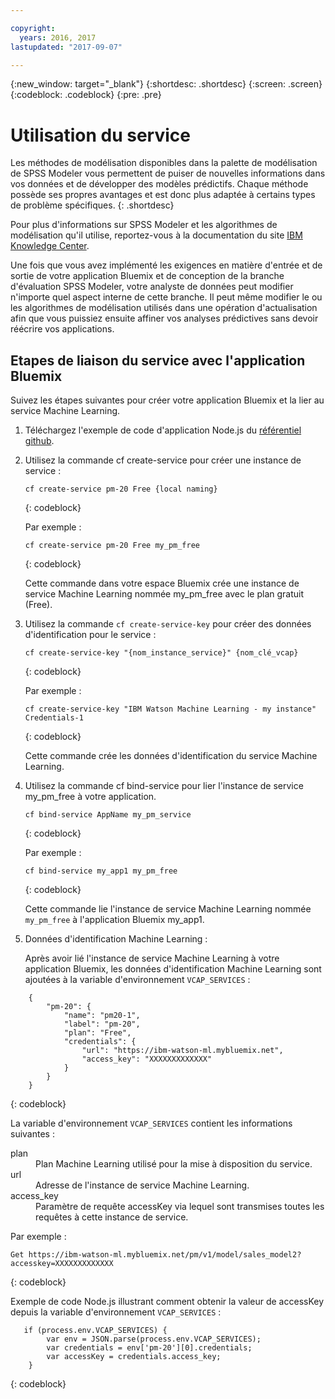 ```yaml
---

copyright:
  years: 2016, 2017
lastupdated: "2017-09-07"

---
```


{:new_window: target="_blank"}
{:shortdesc: .shortdesc}
{:screen: .screen}
{:codeblock: .codeblock}
{:pre: .pre}

# Utilisation du service

Les méthodes de modélisation disponibles dans la palette de modélisation de SPSS Modeler
vous permettent de puiser de nouvelles informations dans vos données et de développer des
modèles prédictifs. Chaque méthode possède ses propres avantages et
est donc plus adaptée à certains types de problème spécifiques.
{: .shortdesc}

Pour plus d'informations
sur SPSS Modeler et les algorithmes de modélisation qu'il utilise, reportez-vous à la documentation du site
[IBM Knowledge Center](https://www.ibm.com/support/knowledgecenter/SS3RA7).

Une fois que vous avez implémenté les exigences en matière d'entrée et de sortie de votre application Bluemix et de conception de la branche d'évaluation SPSS Modeler, votre analyste de
données peut modifier n'importe quel aspect interne de cette branche. Il peut même modifier le ou les algorithmes de modélisation utilisés dans une opération d'actualisation afin que vous puissiez ensuite affiner vos analyses prédictives sans devoir réécrire vos applications.


## Etapes de liaison du service avec l'application Bluemix
Suivez les étapes suivantes pour créer votre application Bluemix et la lier au service Machine Learning.

1. Téléchargez l'exemple de code d'application Node.js du [référentiel github](https://github.com/pmservice/customer-satisfaction-prediction).

2. Utilisez la commande cf create-service pour créer une instance de service :

   ```
   cf create-service pm-20 Free {local naming}
   ```
   {: codeblock}

   Par exemple :

   ```
   cf create-service pm-20 Free my_pm_free
   ```
   {: codeblock}

   Cette commande dans votre espace Bluemix crée une instance de service Machine Learning nommée
my_pm_free avec le plan gratuit (Free).

3. Utilisez la commande `cf create-service-key` pour créer des données d'identification pour le service :

   ```
   cf create-service-key "{nom_instance_service}" {nom_clé_vcap}
   ```
   {: codeblock}

   Par exemple :

   ```
   cf create-service-key "IBM Watson Machine Learning - my instance" Credentials-1
   ```
   {: codeblock}

   Cette commande crée les données d'identification du service Machine Learning.

4. Utilisez la commande cf bind-service pour lier l'instance de service my_pm_free à votre application.

   ```
   cf bind-service AppName my_pm_service
   ```
   {: codeblock}

   Par exemple :

   ```
   cf bind-service my_app1 my_pm_free
   ```
   {: codeblock}

   Cette commande lie l'instance de service Machine Learning nommée `my_pm_free` à l'application Bluemix my_app1.

5. Données d'identification Machine Learning :

   Après avoir lié l'instance de service Machine Learning à votre application Bluemix, les données d'identification Machine Learning sont ajoutées à la variable d'environnement `VCAP_SERVICES` :

```
    {   
        "pm-20": {
            "name": "pm20-1",
            "label": "pm-20",
            "plan": "Free",
            "credentials": {
                "url": "https://ibm-watson-ml.mybluemix.net",
                "access_key": "XXXXXXXXXXXXX"
            }
        }       
    }
```
{: codeblock}

   La variable d'environnement `VCAP_SERVICES` contient les informations suivantes :

   <dl>

   <dt>plan</dt>
   <dd>Plan Machine Learning utilisé pour la mise à disposition du service.</dd>

   <dt>url</dt>
   <dd>Adresse de l'instance de service Machine Learning.</dd>

   <dt>access_key</dt>
   <dd>Paramètre de requête accessKey via lequel sont transmises toutes les requêtes à cette instance de service.</dd>

   </dl>

Par exemple :             

```
Get https://ibm-watson-ml.mybluemix.net/pm/v1/model/sales_model2?accesskey=XXXXXXXXXXXXX
```
{: codeblock}

   Exemple de code Node.js illustrant comment obtenir la valeur de accessKey depuis la variable d'environnement `VCAP_SERVICES` :

```
   if (process.env.VCAP_SERVICES) {
        var env = JSON.parse(process.env.VCAP_SERVICES);
        var credentials = env['pm-20'][0].credentials;
        var accessKey = credentials.access_key;
    }
```
{: codeblock}
